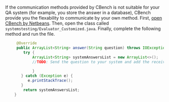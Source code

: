 If the communication methods provided by CBench is not suitable for your QA system (for example, you store the answer in a database), 
CBench provide you the flexability to communicate by your own method. First, [open CBench by Netbeans](https://github.com/aorogat/CBench/blob/master/editCBench.md). Then, open 
the class called `systemstesting/Evaluator_Customized.java`. Finally, complete the following method and run the file.
```java
     @Override
     public ArrayList<String> answer(String question) throws IOException, JSONException {
        try {
            ArrayList<String> systemAnswersList = new ArrayList<>();
            //TODO: Send the question to your system and add the received answers to the systemAnswersList list.
            
            }
       } catch (Exception e) {
          e.printStackTrace();
       }
        return systemAnswersList;
    }
```
